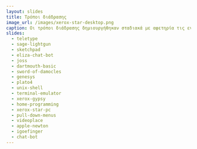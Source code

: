 ```yaml
---
layout: slides 
title: Τρόποι διάδρασης 
image_url: /images/xerox-star-desktop.png
caption: Οι τρόποι διάδρασης δημιουργήθηκαν σταδιακά με αφετηρία τις εντολές δέσμης, την πένα, και την γραμμή εντολών μέχρι το ποντίκι, τις φόρμες, τα μενού, τα εικονικά περιβάλλοντα και την φυσική γλώσσα. 
slides:
  - teletype
  - sage-lightgun
  - sketchpad
  - eliza-chat-bot
  - joss
  - dartmouth-basic
  - sword-of-damocles
  - genesys
  - plato4
  - unix-shell
  - terminal-emulator
  - xerox-gypsy
  - home-programming
  - xerox-star-pc
  - pull-down-menus
  - videoplace
  - apple-newton
  - igoefinger
  - chat-bot
---
```


